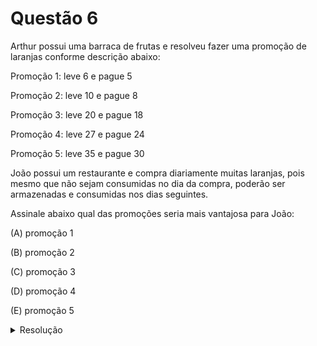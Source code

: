 # Questão 6

Arthur possui uma barraca de frutas e resolveu fazer uma promoção de laranjas conforme descrição abaixo:

Promoção 1: leve 6 e pague 5

Promoção 2: leve 10 e pague 8

Promoção 3: leve 20 e pague 18

Promoção 4: leve 27 e pague 24

Promoção 5: leve 35 e pague 30

João possui um restaurante e compra diariamente muitas laranjas, pois mesmo que não sejam consumidas no dia da compra, poderão ser armazenadas e consumidas nos dias seguintes.

Assinale abaixo qual das promoções seria mais vantajosa para João:

(A) promoção 1

(B) promoção 2

(C) promoção 3

(D) promoção 4

(E) promoção 5

<details>
  <summary>Resolução</summary>
  
  ## Resolução
  Aqui precisamos descobrir qual das frações é a maior: \\(\displaystyle \frac{6}{5}\\), \\(\displaystyle \frac{10}{8}\\), \\(\displaystyle \frac{20}{18}\\), \\(\displaystyle \frac{27}{24}\\) ou \\(\displaystyle \frac{35}{30}\\), pois quanto mais laranjas conseguimos levar em relação à quantidade paga, mais vantajosa é a promoção.

  E para comparar frações de denominadores diferentes, precisamos reescrevê-las nas formas equivalentes com mesmo denominador e comparar os numeradores. Para isso, vamos calcular o MMC dos denominadores:

  Vamos usar o dispositivo prático para encontrar o MMC

  \\( \begin{array}{c|c}
  5,8,18,24,30 & 2 \\\\
  \hline
  5,4,9,12,15 & 2 \\\\
  5,2,9,6,15 & 2 \\\\
  5,1,9,3,15 & 2 \\\\
  5,1,3,1,5  & 2 \\\\
  5,1,1,1,5 & 2 \\\\
  \hline
  1,1,1,1,1 & 2³.3².5 = 360 
  \end{array} \\)

  Agora, reescrevemos as promoções:
  1) \\( \displaystyle \frac{6}{5} \stackrel{\times 72}{=} \frac{432}{360} \\)
  2) \\( \displaystyle \frac{10}{8} \stackrel{\times 45}{=} \frac{450}{360} \\)
  3) \\( \displaystyle \frac{20}{18} \stackrel{\times 20}{=} \frac{400}{360} \\)
  4) \\( \displaystyle \frac{27}{24} \stackrel{\times 15}{=} \frac{405}{360} \\)
  5) \\( \displaystyle \frac{35}{30} \stackrel{\times 12}{=} \frac{420}{360} \\)
  
  \\( \displaystyle \frac{450}{360} > \displaystyle \frac{432}{360} > \displaystyle \frac{420}{360} > \displaystyle \frac{405}{360} > \displaystyle \frac{400}{360} \\)
    
  Agora sim, podemos comparar as promoções e concluir que a melhor é a promoção 2
  
  > Resposta: Alternativa (B)
</details>
